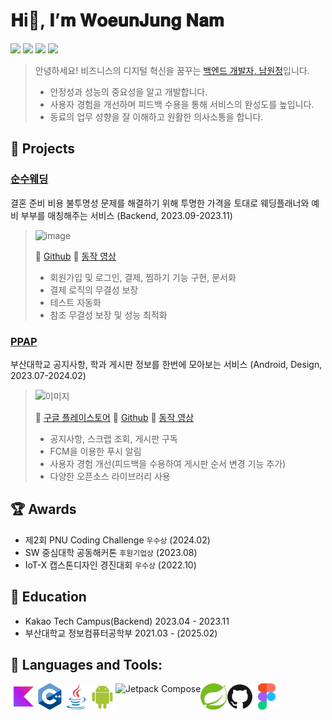 # 𝐇i👋, 𝐈’𝐦 𝐖𝐨𝐞𝐮𝐧𝐉𝐮𝐧𝐠 𝐍𝐚𝐦 
<a href="https://1jeongg.github.io"><img src="https://img.shields.io/badge/Blog-a7cfff?style=flat-square&logo=GitHub&logoColor=white&link=https://wonjongah.tistory.com/"/></a>
<a href="https://www.instagram.com/1_jeongg/">![](https://img.shields.io/badge/Instagram-D31C46?style=flat-square&logo=Instagram&logoColor=white)</a>
<a href="mailto:leena0912@pusan.ac.kr">![](https://img.shields.io/badge/Gmail-D14836?style=flat-square&logo=Gmail&logoColor=white)</a>
<a href="https://solved.ac/profile/leena0912">[![](http://mazassumnida.wtf/api/mini/generate_badge?boj=leena0912)](https://solved.ac/leena0912)</a>

> 안녕하세요! 비즈니스의 디지털 혁신을 꿈꾸는 [백엔드 개발자, 남원정](https://1jeongg.github.io/)입니다.
> - 안정성과 성능의 중요성을 알고 개발합니다.
> - 사용자 경험을 개선하며 피드백 수용을 통해 서비스의 완성도를 높입니다.
> - 동료의 업무 성향을 잘 이해하고 원활한 의사소통을 합니다.

## 📢 Projects
### [순수웨딩](https://unmarred-belief-362.notion.site/49e3dc6a1f8c48a0b8b163bf04d3f50a)
결혼 준비 비용 불투명성 문제를 해결하기 위해 투명한 가격을 토대로 웨딩플래너와 예비 부부를 매칭해주는 서비스 (Backend, 2023.09-2023.11)

> ![image](https://github.com/1jeongg/1jeongg/assets/84652886/845c0c49-2d62-41b4-95d1-f407d231f94f)
>
> 🔗 [Github](https://github.com/Step3-kakao-tech-campus/Team5_BE) 🔗 [동작 영상](https://www.youtube.com/watch?v=G5ozz9jOJWk)
> - 회원가입 및 로그인, 결제, 찜하기 기능 구현, 문서화
> - 결제 로직의 무결성 보장
> - 테스트 자동화
> - 참조 무결성 보장 및 성능 최적화

### [PPAP](https://taeho1234.notion.site/5725e9c1daf7470aa610624444e06388)
부산대학교 공지사항, 학과 게시판 정보를 한번에 모아보는 서비스 (Android, Design, 2023.07-2024.02)

> ![이미지](https://github.com/PnuPostAlarmProject/android/blob/main/img/screen_shots.png)
>
> 🔗 [구글 플레이스토어](https://play.google.com/store/apps/details?id=com.jeongg.ppap) 🔗 [Github](https://github.com/PnuPostAlarmProject/android) 🔗 [동작 영상](https://youtu.be/8qgyPO-jLPI?si=vaSoXcB704RGLT2u)
> - 공지사항, 스크랩 조회, 게시판 구독
> - FCM을 이용한 푸시 알림
> - 사용자 경험 개선(피드백을 수용하여 게시판 순서 변경 기능 추가)
> - 다양한 오픈소스 라이브러리 사용

## 🏆 Awards
- 제2회 PNU Coding Challenge `우수상` (2024.02)
- SW 중심대학 공동해커톤 `후원기업상` (2023.08)
- IoT-X 캡스톤디자인 경진대회 `우수상` (2022.10)

## 🏫 Education
- Kakao Tech Campus(Backend) 2023.04 - 2023.11
- 부산대학교 정보컴퓨터공학부  2021.03 - (2025.02)

## 🔨 Languages and Tools:
<a href="https://kotlinlang.org/" target="_blank"> <img align="left" src="https://github.com/devicons/devicon/blob/master/icons/kotlin/kotlin-original.svg" alt="kotlin" height="42px"/> </a> 
<a href="https://cplusplus.com/" target="_blank"> <img align="left" src="https://github.com/devicons/devicon/blob/master/icons/cplusplus/cplusplus-original.svg" alt="cplusplus" height="42px"/> </a> 
<a href="https://www.java.com/ko/" target="_blank"> <img align="left" src="https://github.com/devicons/devicon/blob/master/icons/java/java-original.svg" alt="java" height="42px"/> </a> 
<a href="https://developer.android.com/?hl=ko" target="_blank"> <img align="left" src="https://github.com/devicons/devicon/blob/master/icons/android/android-original.svg" alt="android" height="42px"/> </a> 
<a href="https://developer.android.com/jetpack" target="_blank"> <img align="left" src="https://3.bp.blogspot.com/-VVp3WvJvl84/X0Vu6EjYqDI/AAAAAAAAPjU/ZOMKiUlgfg8ok8DY8Hc-ocOvGdB0z86AgCLcBGAsYHQ/s1600/jetpack%2Bcompose%2Bicon_RGB.png" alt="Jetpack Compose" height="42px"/> </a> 
<a href="https://spring.io/" target="_blank"> <img align="left" src="https://github.com/devicons/devicon/blob/master/icons/spring/spring-original.svg" alt="Spring" height="42px"/> </a> 
<a href="https://www.github.com/" target="_blank"><img align="left" alt="Github" height ="42px" src="https://github.com/devicons/devicon/blob/master/icons/github/github-original.svg"></a>
<a href="https://www.figma.com/" target="_blank"><img align="left" alt="Figma" height ="42px" src="https://github.com/devicons/devicon/blob/master/icons/figma/figma-original.svg"></a>

